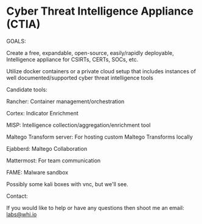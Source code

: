 # Cyber Threat Intelligence Appliance (CTIA)

GOALS:

Create a free, expandable, open-source, easily/rapidly deployable, Intelligence appliance for CSIRTs, CERTs, SOCs, etc.

Utilize docker containers or a private cloud setup that includes instances of well documented/supported cyber threat intelligence tools


Candidate tools:

Rancher: Container management/orchestration

Cortex: Indicator Enrichment

MISP: Intelligence collection/aggregation/enrichment tool

Maltego Transform server: For hosting custom Maltego Transforms locally

Ejabberd: Maltego Collaboration

Mattermost: For team communication

FAME: Malware sandbox

Possibly some kali boxes with vnc, but we'll see.



Contact:

If you would like to help or have any questions then shoot me an email: labs@whi.io
